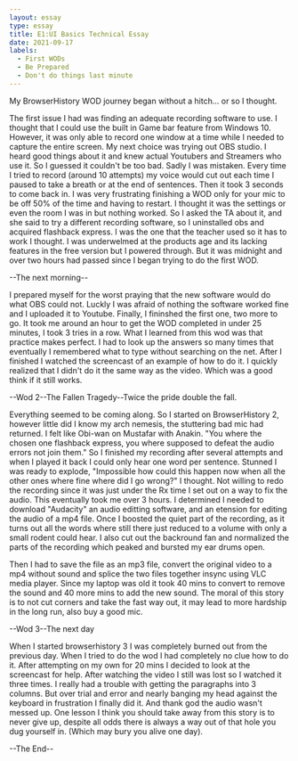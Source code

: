 ```yaml
---
layout: essay
type: essay
title: E1:UI Basics Technical Essay
date: 2021-09-17
labels:
  - First WODs
  - Be Prepared 
  - Don't do things last minute
---
```

My BrowserHistory WOD journey began without a hitch... or so I thought.

The first issue I had was finding an adequate recording software to use. I thought that I could use the built in Game bar feature from Windows 10. However, it was only able to record one window at a time while I needed to capture the entire screen. My next choice was trying out OBS studio. I heard good things about it and knew actual Youtubers and Streamers who use it. So I guessed it couldn't be too bad. Sadly I was mistaken. Every time I tried to record (around 10 attempts) my voice would cut out each time I paused to take a breath or at the end of sentences. Then it took 3 seconds to come back in. I was very frustrating finishing a WOD only for your mic to be off 50% of the time and having to restart. I thought it was the settings or even the room I was in but nothing worked. So I asked the TA about it, and she said to try a different recording software, so I uninstalled obs and acquired flashback express. I was the one that the teacher used so it has to work I thought. I was underwelmed at the products age and its lacking features in the free version but I powered through. But it was midnight and over two hours had passed since I began trying to do the first WOD.

--The next morning--
  
I prepared myself for the worst praying that the new software would do what OBS could not. Luckly I was afraid of nothing the software worked fine and I uploaded it to Youtube. Finally, I fininshed the first one, two more to go. It took me around an hour to get the WOD completed in under 25 minutes, I took 3 tries in a row. What I learned from this wod was that practice makes perfect. I had to look up the answers so many times that eventually I remembered what to type without searching on the net. After I finished I watched the screencast of an example of how to do it. I quickly realized that I didn't do it the same way as the video. Which was a good think if it still works.

--Wod 2--The Fallen Tragedy--Twice the pride double the fall.

Everything seemed to be coming along. So I started on BrowserHistory 2, however little did I know my arch nemesis, the stuttering bad mic had returned. I felt like Obi-wan on Mustafar with Anakin. "You where the chosen one flashback express, you where supposed to defeat the audio errors not join them." So I finished my recording after several attempts and when I played it back I could only hear one word per sentence. Stunned I was ready to explode, "Impossible how could this happen now when all the other ones where fine where did I go wrong?" I thought. Not willing to redo the recording since it was just under the Rx time I set out on a way to fix the audio. This eventually took me over 3 hours. I determined I needed to download "Audacity" an audio editting software, and an etension for editing the audio of a mp4 file. Once I boosted the quiet part of the recording, as it turns out all the words where still there just reduced to a volume with only a small rodent could hear. I also cut out the backround fan and normalized the parts of the recording which peaked and bursted my ear drums open.

Then I had to save the file as an mp3 file, convert the original video to a mp4 without sound and splice the two files together insync using VLC media player. Since my laptop was old it took 40 mins to convert to remove the sound and 40 more mins to add the new sound. The moral of this story is to not cut corners and take the fast way out, it may lead to more hardship in the long run, also buy a good mic.

--Wod 3--The next day

When I started browserhistory 3 I was completely burned out from the previous day. When I tried to do the wod I had completely no clue how to do it. After attempting on my own for 20 mins I decided to look at the screencast for help. After watching the video I still was lost so I watched it three times. I really had a trouble with getting the paragraphs into 3 columns. But over trial and error and nearly banging my head against the keyboard in frustration I finally did it. And thank god the audio wasn't messed up. One lesson I think you should take away from this story is to never give up, despite all odds there is always a way out of that hole you dug yourself in. (Which may bury you alive one day).


--The End--
